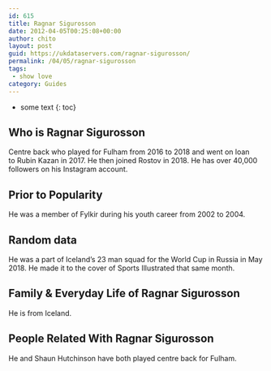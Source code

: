 ```yaml
---
id: 615
title: Ragnar Sigurosson
date: 2012-04-05T00:25:08+00:00
author: chito
layout: post
guid: https://ukdataservers.com/ragnar-sigurosson/
permalink: /04/05/ragnar-sigurosson
tags:
 - show love
category: Guides
---
```


* some text
{: toc}
          
          
## Who is  Ragnar Sigurosson
                  
                  
                  
Centre back who played for Fulham from 2016 to 2018 and went on loan to Rubin Kazan in 2017. He then joined Rostov in 2018. He has over 40,000 followers on his Instagram account.
                  
                
                
                
## Prior to Popularity 
                  
                  
                  
He was a member of Fylkir during his youth career from 2002 to 2004. 
                  
                
                
                
## Random data 
                  
                  
                  
He was a part of Iceland&#8217;s 23 man squad for the World Cup in Russia in May 2018. He made it to the cover of Sports Illustrated that same month.
                  
                
                
                
## Family & Everyday Life of Ragnar Sigurosson
                  
                  
                  
He is from Iceland. 
                  
                
                
                
## People Related With  Ragnar Sigurosson
                  
                  
                  
He and Shaun Hutchinson have both played centre back for Fulham.
                  
                
              
            
          
          
          
    
    
  
